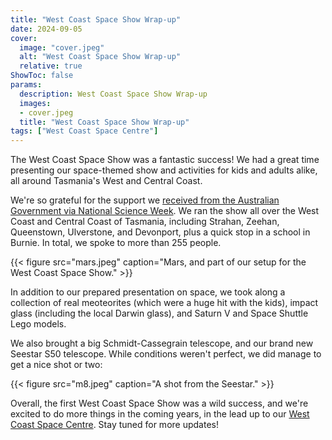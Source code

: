 ```yaml
---
title: "West Coast Space Show Wrap-up"
date: 2024-09-05
cover:
  image: "cover.jpeg"
  alt: "West Coast Space Show Wrap-up"
  relative: true
ShowToc: false
params:
  description: West Coast Space Show Wrap-up
  images:
  - cover.jpeg
  title: "West Coast Space Show Wrap-up"
tags: ["West Coast Space Centre"]
---
```


The West Coast Space Show was a fantastic success! We had a great time presenting our space-themed show and activities for kids and adults alike, all around Tasmania's West and Central Coast. 

We're so grateful for the support we [received from the Australian Government via National Science Week](https://www.scienceweek.net.au/national-grant-round-recipients-for-2024/#SA1). We ran the show all over the West Coast and Central Coast of Tasmania, including Strahan, Zeehan, Queenstown, Ulverstone, and Devonport, plus a quick stop in a school in Burnie. In total, we spoke to more than 255 people.

{{< figure src="mars.jpeg" caption="Mars, and part of our setup for the West Coast Space Show." >}}

In addition to our prepared presentation on space, we took along a collection of real meoteorites (which were a huge hit with the kids), impact glass (including the local Darwin glass), and Saturn V and Space Shuttle Lego models. 

We also brought a big Schmidt-Cassegrain telescope, and our brand new Seestar S50 telescope. While conditions weren't perfect, we did manage to get a nice shot or two:

{{< figure src="m8.jpeg" caption="A shot from the Seestar." >}}

Overall, the first West Coast Space Show was a wild success, and we're excited to do more things in the coming years, in the lead up to our [West Coast Space Centre](https://westcoastspacecentre.com). Stay tuned for more updates! 
